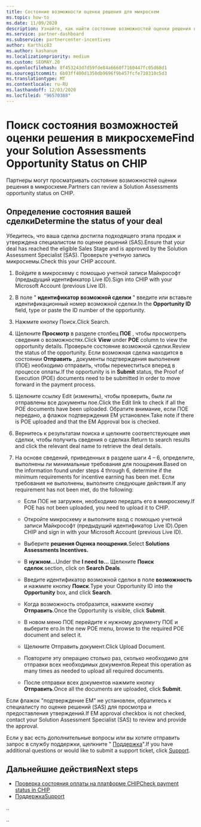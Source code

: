 ```yaml
---
title: Состояние возможности оценки решения для микросхем
ms.topic: how-to
ms.date: 11/09/2020
description: Узнайте, как найти состояние возможностей оценки решения на платформе "поощрения каналов" (микросхема).
ms.service: partner-dashboard
ms.subservice: partnercenter-incentives
author: Karthic83
ms.author: kashanum
ms.localizationpriority: medium
ms.custom: SEOMAY.20
ms.openlocfilehash: 8f453243d7d59fde84a6660f7160447fc05d68d1
ms.sourcegitcommit: 6b03ff400d1350db9696f9b457fcfe710310c5d3
ms.translationtype: MT
ms.contentlocale: ru-RU
ms.lasthandoff: 12/03/2020
ms.locfileid: "96570388"
---
```

# <a name="find-your-solution-assessments-opportunity-status-on-chip"></a><span data-ttu-id="5ffc2-103">Поиск состояния возможностей оценки решения в микросхеме</span><span class="sxs-lookup"><span data-stu-id="5ffc2-103">Find your Solution Assessments Opportunity Status on CHIP</span></span>

<span data-ttu-id="5ffc2-104">Партнеры могут просматривать состояние возможностей оценки решения в микросхеме.</span><span class="sxs-lookup"><span data-stu-id="5ffc2-104">Partners can review a Solution Assessments opportunity status on CHIP.</span></span>

## <a name="determine-the-status-of-your-deal"></a><span data-ttu-id="5ffc2-105">Определение состояния вашей сделки</span><span class="sxs-lookup"><span data-stu-id="5ffc2-105">Determine the status of your deal</span></span>

<span data-ttu-id="5ffc2-106">Убедитесь, что ваша сделка достигла подходящего этапа продаж и утверждена специалистом по оценке решений (SAS).</span><span class="sxs-lookup"><span data-stu-id="5ffc2-106">Ensure that your deal has reached the eligible Sales Stage and is approved by the Solution Assessment Specialist (SAS).</span></span> <span data-ttu-id="5ffc2-107">Проверьте учетную запись микросхемы.</span><span class="sxs-lookup"><span data-stu-id="5ffc2-107">Check this your CHIP account.</span></span>

1. <span data-ttu-id="5ffc2-108">Войдите в микросхему с помощью учетной записи Майкрософт (предыдущий идентификатор Live ID).</span><span class="sxs-lookup"><span data-stu-id="5ffc2-108">Sign into CHIP with your Microsoft Account (previous Live ID).</span></span>
1. <span data-ttu-id="5ffc2-109">В поле " **идентификатор возможной сделки** " введите или вставьте идентификационный номер возможной сделки.</span><span class="sxs-lookup"><span data-stu-id="5ffc2-109">In the **Opportunity ID** field, type or paste the ID number of the opportunity.</span></span>
3. <span data-ttu-id="5ffc2-110">Нажмите кнопку Поиск.</span><span class="sxs-lookup"><span data-stu-id="5ffc2-110">Click Search.</span></span>

1. <span data-ttu-id="5ffc2-111">Щелкните **Просмотр** в разделе столбец **ПОЕ** , чтобы просмотреть сведения о возможностях.</span><span class="sxs-lookup"><span data-stu-id="5ffc2-111">Click **View** under **POE** column to view the opportunity details.</span></span> <span data-ttu-id="5ffc2-112">Проверьте состояние возможной сделки.</span><span class="sxs-lookup"><span data-stu-id="5ffc2-112">Review the status of the opportunity.</span></span> <span data-ttu-id="5ffc2-113">Если возможная сделка находится в состоянии **Отправить** , документы подтверждения выполнения (ПОЕ) необходимо отправить, чтобы переместиться вперед в процессе оплаты.</span><span class="sxs-lookup"><span data-stu-id="5ffc2-113">If the opportunity is in **Submit** status, the Proof of Execution (POE) documents need to be submitted in order to move forward in the payment process.</span></span>
 
1. <span data-ttu-id="5ffc2-114">Щелкните ссылку Edit (изменить), чтобы проверить, были ли отправлены все документы пое.</span><span class="sxs-lookup"><span data-stu-id="5ffc2-114">Click the Edit link to check if all the POE documents have been uploaded.</span></span> <span data-ttu-id="5ffc2-115">Обратите внимание, если ПОЕ передано, а флажок подтверждения EM установлен.</span><span class="sxs-lookup"><span data-stu-id="5ffc2-115">Take note if there is POE uploaded and that the EM Approval box is checked.</span></span>
 
1. <span data-ttu-id="5ffc2-116">Вернитесь к результатам поиска и щелкните соответствующее имя сделки, чтобы получить сведения о сделках.</span><span class="sxs-lookup"><span data-stu-id="5ffc2-116">Return to search results and click the relevant deal name to retrieve the deal details.</span></span> 

1. <span data-ttu-id="5ffc2-117">На основе сведений, приведенных в разделе шаги 4 – 6, определите, выполнены ли минимальные требования для поощрения.</span><span class="sxs-lookup"><span data-stu-id="5ffc2-117">Based on the information found under steps 4 through 6, determine if the minimum requirements for incentive earning has been met.</span></span> <span data-ttu-id="5ffc2-118">Если требования не выполнены, выполните следующие действия.</span><span class="sxs-lookup"><span data-stu-id="5ffc2-118">If any requirement has not been met, do the following:</span></span>
 
     - <span data-ttu-id="5ffc2-119">Если ПОЕ не загружен, необходимо передать его в микросхему.</span><span class="sxs-lookup"><span data-stu-id="5ffc2-119">If POE has not been uploaded, you need to upload it to CHIP.</span></span>
 
     - <span data-ttu-id="5ffc2-120">Откройте микросхему и выполните вход с помощью учетной записи Майкрософт (предыдущий идентификатор Live ID).</span><span class="sxs-lookup"><span data-stu-id="5ffc2-120">Open CHIP and sign in with your Microsoft Account (previous Live ID).</span></span>
 
     - <span data-ttu-id="5ffc2-121">Выберите **решения Оценка поощрения.**</span><span class="sxs-lookup"><span data-stu-id="5ffc2-121">Select **Solutions Assessments Incentives.**</span></span>

     - <span data-ttu-id="5ffc2-122">В **нужном...**</span><span class="sxs-lookup"><span data-stu-id="5ffc2-122">Under the **I need to…**</span></span> <span data-ttu-id="5ffc2-123">Щелкните **Поиск сделок**.</span><span class="sxs-lookup"><span data-stu-id="5ffc2-123">section, click on **Search Deals**.</span></span>

     - <span data-ttu-id="5ffc2-124">Введите идентификатор возможной сделки в поле **возможность** и нажмите кнопку **Поиск**.</span><span class="sxs-lookup"><span data-stu-id="5ffc2-124">Type your Opportunity ID into the **Opportunity** box, and click **Search**.</span></span>

     - <span data-ttu-id="5ffc2-125">Когда возможность отобразится, нажмите кнопку **Отправить**.</span><span class="sxs-lookup"><span data-stu-id="5ffc2-125">Once the Opportunity is visible, click **Submit**.</span></span>
  
     - <span data-ttu-id="5ffc2-126">В новом меню ПОЕ перейдите к нужному документу ПОЕ и выберите его.</span><span class="sxs-lookup"><span data-stu-id="5ffc2-126">In the new POE menu, browse to the required POE document and select it.</span></span>

     - <span data-ttu-id="5ffc2-127">Щелкните Отправить документ.</span><span class="sxs-lookup"><span data-stu-id="5ffc2-127">Click Upload Document.</span></span>

     - <span data-ttu-id="5ffc2-128">Повторите эту операцию столько раз, сколько необходимо для отправки всех необходимых документов.</span><span class="sxs-lookup"><span data-stu-id="5ffc2-128">Repeat this operation as many times as needed to upload all required documents.</span></span>

     - <span data-ttu-id="5ffc2-129">После отправки всех документов нажмите кнопку **Отправить**.</span><span class="sxs-lookup"><span data-stu-id="5ffc2-129">Once all the documents are uploaded, click **Submit**.</span></span>

<span data-ttu-id="5ffc2-130">Если флажок "подтверждение EM" не установлен, обратитесь к специалисту по оценке решений (SAS) для просмотра и предоставления утверждений.</span><span class="sxs-lookup"><span data-stu-id="5ffc2-130">If EM approval checkbox is not checked, contact your Solution Assessment Specialist (SAS) to review and provide the approval.</span></span>
 
<span data-ttu-id="5ffc2-131">Если у вас есть дополнительные вопросы или вы хотите отправить запрос в службу поддержки, щелкните " [Поддержка](report-problems-with-partner-center.md)".</span><span class="sxs-lookup"><span data-stu-id="5ffc2-131">If you have additional questions or would like to submit a support ticket, click [Support](report-problems-with-partner-center.md).</span></span>

## <a name="next-steps"></a><span data-ttu-id="5ffc2-132">Дальнейшие действия</span><span class="sxs-lookup"><span data-stu-id="5ffc2-132">Next steps</span></span>

- [<span data-ttu-id="5ffc2-133">Проверка состояния оплаты на платформе CHIP</span><span class="sxs-lookup"><span data-stu-id="5ffc2-133">Check payment status in CHIP</span></span>](chip-payment-status.md)
- [<span data-ttu-id="5ffc2-134">Поддержка</span><span class="sxs-lookup"><span data-stu-id="5ffc2-134">Support</span></span>](report-problems-with-partner-center.md)

<span data-ttu-id="5ffc2-135">.</span><span class="sxs-lookup"><span data-stu-id="5ffc2-135">.</span></span>




<span data-ttu-id="5ffc2-136">.</span><span class="sxs-lookup"><span data-stu-id="5ffc2-136">.</span></span>





